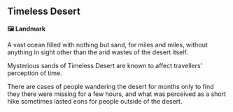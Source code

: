 ## Timeless Desert

**🖼️ Landmark**

A vast ocean filled with nothing but sand, for miles and miles, without anything in sight other than the arid wastes of the desert itself.

Mysterious sands of Timeless Desert are known to affect travellers' perception of time.

There are cases of people wandering the desert for months only to find they there were missing for a few hours, and what was perceived as a short hike sometimes lasted eons for people outside of the desert. 

<!---
keywords: mt, chronoglass
aliases: That Big Sandy Place
-->